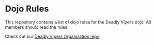 Dojo Rules
==========

This repository contains a list of dojo rules for the Deadly Vipers dojo. All members should read the rules.

Check out our [Deadly Vipers Organization repo](https://github.com/deadlyvipers)

